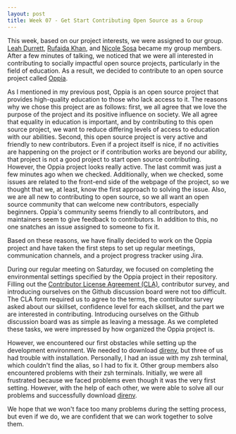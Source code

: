 ```yaml
---
layout: post
title: Week 07 - Get Start Contributing Open Source as a Group
---
```


This week, based on our project interests, we were assigned to our group.  [Leah Durrett](https://github.com/howtofly-lab), [Rufaida Khan](https://github.com/rufaida99-k), and [Nicole Sosa](https://github.com/nicoleSosa) became my group members. After a few minutes of talking, we noticed that we were all interested in contributing to socially impactful open source projects, particularly in the field of education. As a result, we decided to contribute to an open source project called [Oppia](https://github.com/oppia/oppia).

<!--more-->

As I mentioned in my previous post, Oppia is an open source project that provides high-quality education to those who lack access to it. The reasons why we chose this project are as follows: first, we all agree that we love the purpose of the project and its positive influence on society. We all agree that equality in education is important, and by contributing to this open source project, we want to reduce differing levels of access to education with our abilities. Second, this open source project is very active and friendly to new contributors. Even if a project itself is nice, if no activities are happening on the project or if contribution works are beyond our ability, that project is not a good project to start open source contributing. However, the Oppia project looks really active. The last commit was just a few minutes ago when we checked. Additionally, when we checked, some issues are related to the front-end side of the webpage of the project, so we thought that we, at least, know the first approach to solving the issue. Also, we are all new to contributing to open source, so we all want an open source community that can welcome new contributors, especially beginners. Oppia's community seems friendly to all contributors, and maintainers seem to give feedback to contributors. In addition to this, no one snatches an issue assigned to someone to fix it.

Based on these reasons, we have finally decided to work on the Oppia project and have taken the first steps to set up regular meetings, communication channels, and a project progress tracker using Jira.

During our regular meeting on Saturday, we focused on completing the environmental settings specified by the Oppia project in their repository. Filling out the [Contributor License Agreement (CLA),](https://en.wikipedia.org/wiki/Contributor_License_Agreement) contributor survey, and introducing ourselves on the Github discussion board were not too difficult. The CLA form required us to agree to the terms, the contributor survey asked about our skillset, confidence level for each skillset, and the part we are interested in contributing. Introducing ourselves on the Github discussion board was as simple as leaving a message. As we completed these tasks, we were impressed by how organized the Oppia project is.

However, we encountered our first obstacles while setting up the development environment. We needed to download [direnv](https://direnv.net/), but three of us had trouble with installation. Personally, I had an issue with my zsh terminal, which couldn't find the alias, so I had to fix it. Other group members also encountered problems with their zsh terminals. Initially, we were all frustrated because we faced problems even though it was the very first setting. However, with the help of each other, we were able to solve all our problems and successfully download [direnv](https://direnv.net/).

We hope that we won't face too many problems during the setting process, but even if we do, we are confident that we can work together to solve them.
